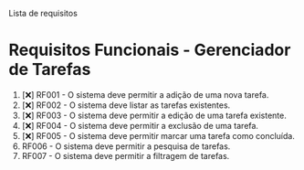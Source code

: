 Lista de requisitos
# Requisitos Funcionais - Gerenciador de Tarefas
1. [❌] RF001 - O sistema deve permitir a adição de uma nova tarefa.
3. [❌] RF002 - O sistema deve listar as tarefas existentes.
2. [❌] RF003 - O sistema deve permitir a edição de uma tarefa existente.
3. [❌] RF004 - O sistema deve permitir a exclusão de uma tarefa.
4. [❌] RF005 - O sistema deve permitir marcar uma tarefa como concluída.
5. RF006 - O sistema deve permitir a pesquisa de tarefas.
6. RF007 - O sistema deve permitir a filtragem de tarefas.